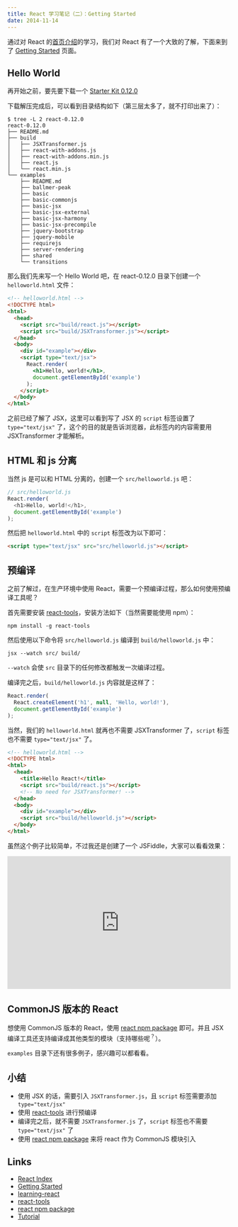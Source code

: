 ```yaml
---
title: React 学习笔记（二）：Getting Started
date: 2014-11-14
---
```


通过对 React 的[首页介绍][React Index]的学习，我们对 React 有了一个大致的了解，下面来到了 [Getting Started] 页面。

Hello World
---

再开始之前，要先要下载一个 [Starter Kit 0.12.0](http://facebook.github.io/react/downloads/react-0.12.0.zip)

下载解压完成后，可以看到目录结构如下（第三层太多了，就不打印出来了）：

```shell
$ tree -L 2 react-0.12.0
react-0.12.0
├── README.md
├── build
│   ├── JSXTransformer.js
│   ├── react-with-addons.js
│   ├── react-with-addons.min.js
│   ├── react.js
│   └── react.min.js
└── examples
    ├── README.md
    ├── ballmer-peak
    ├── basic
    ├── basic-commonjs
    ├── basic-jsx
    ├── basic-jsx-external
    ├── basic-jsx-harmony
    ├── basic-jsx-precompile
    ├── jquery-bootstrap
    ├── jquery-mobile
    ├── requirejs
    ├── server-rendering
    ├── shared
    └── transitions
```

那么我们先来写一个 Hello World 吧，在 react-0.12.0 目录下创建一个 `helloworld.html` 文件：

```html
<!-- helloworld.html -->
<!DOCTYPE html>
<html>
  <head>
    <script src="build/react.js"></script>
    <script src="build/JSXTransformer.js"></script>
  </head>
  <body>
    <div id="example"></div>
    <script type="text/jsx">
      React.render(
        <h1>Hello, world!</h1>,
        document.getElementById('example')
      );
    </script>
  </body>
</html>
```

之前已经了解了 JSX，这里可以看到写了 JSX 的 `script` 标签设置了 `type="text/jsx"` 了，这个的目的就是告诉浏览器，此标签内的内容需要用 JSXTransformer 才能解析。

HTML 和 js 分离
---

当然 js 是可以和 HTML 分离的，创建一个 `src/helloworld.js` 吧：

```js
// src/helloworld.js
React.render(
  <h1>Hello, world!</h1>,
  document.getElementById('example')
);
```

然后把 `helloworld.html` 中的 `script` 标签改为以下即可：

```html
<script type="text/jsx" src="src/helloworld.js"></script>
```

预编译
---

之前了解过，在生产环境中使用 React，需要一个预编译过程，那么如何使用预编译工具呢？

首先需要安装 [react-tools]，安装方法如下（当然需要能使用 npm）：

```shell
npm install -g react-tools
```

然后使用以下命令将 `src/helloworld.js` 编译到 `build/helloworld.js` 中：

```shell
jsx --watch src/ build/
```

`--watch` 会使 `src` 目录下的任何修改都触发一次编译过程。

编译完之后，`build/helloworld.js` 内容就是这样了：

```js
React.render(
  React.createElement('h1', null, 'Hello, world!'),
  document.getElementById('example')
);
```

当然，我们的 `helloworld.html` 就再也不需要 JSXTransformer 了，`script` 标签也不需要 `type="text/jsx"` 了。

```html
<!-- helloworld.html -->
<!DOCTYPE html>
<html>
  <head>
    <title>Hello React!</title>
    <script src="build/react.js"></script>
    <!-- No need for JSXTransformer! -->
  </head>
  <body>
    <div id="example"></div>
    <script src="build/helloworld.js"></script>
  </body>
</html>
```

虽然这个例子比较简单，不过我还是创建了一个 JSFiddle，大家可以看看效果：

<iframe width="100%" height="300" src="http://jsfiddle.net/xcatliu/omhnpx7q/embedded/" allowfullscreen="allowfullscreen" frameborder="0"></iframe>

CommonJS 版本的 React
---

想使用 CommonJS 版本的 React，使用 [react npm package] 即可。并且 JSX 编译工具还支持编译成其他类型的模块（支持哪些呢<sup>？</sup>）。

`examples` 目录下还有很多例子，感兴趣可以都看看。

小结
---

- 使用 JSX 的话，需要引入 `JSXTransformer.js`，且 `script` 标签需要添加 `type="text/jsx"`
- 使用 [react-tools] 进行预编译
- 编译完之后，就不需要 `JSXTransformer.js` 了，`script` 标签也不需要 `type="text/jsx"` 了
- 使用 [react npm package] 来将 react 作为 CommonJS 模块引入

Links
---

- [React Index]
- [Getting Started]
- [learning-react]
- [react-tools]
- [react npm package]
- [Tutorial]

[React Index]: http://facebook.github.io/react/index.html
[Getting Started]: http://facebook.github.io/react/docs/getting-started.html
[learning-react]: https://github.com/xcatliu/learning-react
[react-tools]: https://www.npmjs.org/package/react-tools
[react npm package]: https://www.npmjs.org/package/react
[Tutorial]: http://xcatliu.com/blog/learning-react-4-tutorial.html
